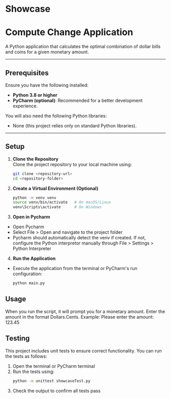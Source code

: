 # Showcase
# Compute Change Application

A Python application that calculates the optimal combination of dollar bills and coins for a given monetary amount. 

---


## Prerequisites

Ensure you have the following installed:

- **Python 3.8 or higher**
- **PyCharm (optional)**: Recommended for a better development experience.

You will also need the following Python libraries:

- None (this project relies only on standard Python libraries).

---

## Setup

1. **Clone the Repository**  
   Clone the project repository to your local machine using:
   ```bash
   git clone <repository-url>
   cd <repository-folder>
2. **Create a Virtual Environment (Optional)**
   ```bash
   python -m venv venv
   source venv/bin/activate   # On macOS/Linux
   venv\Scripts\activate      # On Windows
3. **Open in Pycharm**
- Open Pycharm
- Select File > Open and navigate to the project folder
- Pycharm should automatically detect the venv if created. If not, configure the Python interpretor manually through File > Settings > Python Interpreter
4. **Run the Application**
  - Execute the application from the terminal or PyCharm's run configuration:
    ```bash
    python main.py

## Usage
When you run the script, it will prompt you for a monetary amount. Enter the amount in the format Dollars.Cents. Example:
  Please enter the amount: 123.45

## Testing
This project includes unit tests to ensure correct functionality. You can run the tests as follows: 
1. Open the terminal or PyCharm terminal
2. Run the tests using:
   ```bash
   python -m unittest showcaseTest.py
3. Check the output to confirm all tests pass
